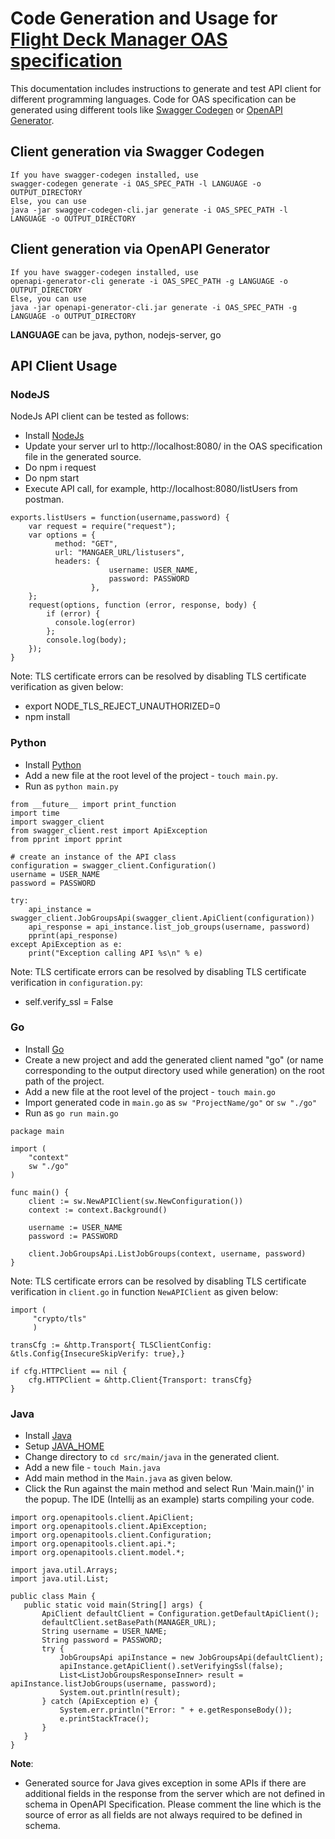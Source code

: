# Code Generation and Usage for [Flight Deck Manager OAS specification](https://developer.signiant.com/openapi/managerOpenAPI.yaml)
This documentation includes instructions to generate and test API client for different programming languages. Code for OAS specification can be generated using different tools like [Swagger Codegen](https://swagger.io/docs/open-source-tools/swagger-codegen/) or [OpenAPI Generator](https://github.com/OpenAPITools/openapi-generator).

## Client generation via Swagger Codegen

```
If you have swagger-codegen installed, use
swagger-codegen generate -i OAS_SPEC_PATH -l LANGUAGE -o OUTPUT_DIRECTORY
Else, you can use
java -jar swagger-codegen-cli.jar generate -i OAS_SPEC_PATH -l LANGUAGE -o OUTPUT_DIRECTORY
```

## Client generation via OpenAPI Generator

```
If you have swagger-codegen installed, use
openapi-generator-cli generate -i OAS_SPEC_PATH -g LANGUAGE -o OUTPUT_DIRECTORY
Else, you can use
java -jar openapi-generator-cli.jar generate -i OAS_SPEC_PATH -g LANGUAGE -o OUTPUT_DIRECTORY
```

**LANGUAGE** can be java, python, nodejs-server, go

## API Client Usage

### NodeJS

NodeJs API client can be tested as follows:

- Install [NodeJs](https://nodejs.org/en/download)
- Update your server url to http://localhost:8080/ in the OAS specification file in the generated source.
- Do npm i request
- Do npm start
- Execute API call, for example, http://localhost:8080/listUsers from postman.

```
exports.listUsers = function(username,password) {
    var request = require("request");
    var options = {
          method: "GET",
          url: "MANGAER_URL/listusers",
          headers: {
                      username: USER_NAME,
                      password: PASSWORD
                  },
    };
    request(options, function (error, response, body) {
        if (error) {
          console.log(error)
        };
        console.log(body);
    });
}
```

Note: TLS certificate errors can be resolved by disabling TLS certificate verification as given below:
- export NODE_TLS_REJECT_UNAUTHORIZED=0
- npm install

### Python

- Install [Python](https://www.python.org/downloads/)
- Add a new file at the root level of the project - `touch main.py`.
- Run as `python main.py`
```
from __future__ import print_function
import time
import swagger_client
from swagger_client.rest import ApiException
from pprint import pprint

# create an instance of the API class
configuration = swagger_client.Configuration()
username = USER_NAME
password = PASSWORD

try:
    api_instance = swagger_client.JobGroupsApi(swagger_client.ApiClient(configuration))
    api_response = api_instance.list_job_groups(username, password)
    pprint(api_response)
except ApiException as e:
    print("Exception calling API %s\n" % e)
```
Note: TLS certificate errors can be resolved by disabling TLS certificate verification in `configuration.py`:
- self.verify_ssl = False


### Go

- Install [Go](https://go.dev/doc/install)
- Create a new project and add the generated client named "go" (or name corresponding to the output directory used while generation) on the root path of the project.
- Add a new file at the root level of the project - `touch main.go`
- Import generated code in `main.go` as `sw "ProjectName/go"` or `sw "./go"`
- Run as `go run main.go`

```
package main

import (
	"context"
	sw "./go"
)

func main() {
    client := sw.NewAPIClient(sw.NewConfiguration())
    context := context.Background()
    
    username := USER_NAME
    password := PASSWORD
    
    client.JobGroupsApi.ListJobGroups(context, username, password)
}
```
Note: TLS certificate errors can be resolved by disabling TLS certificate verification in `client.go` in function `NewAPIClient` as given below:

```
import (
     "crypto/tls"
     )

transCfg := &http.Transport{ TLSClientConfig: &tls.Config{InsecureSkipVerify: true},}

if cfg.HTTPClient == nil {
    cfg.HTTPClient = &http.Client{Transport: transCfg}
}
```

### Java

- Install [Java](https://www.oracle.com/in/java/technologies/downloads/)
- Setup [JAVA_HOME](https://docs.oracle.com/cd/E19182-01/821-0917/inst_jdk_javahome_t/index.html)
- Change directory to `cd src/main/java` in the generated client.
- Add a new file - `touch Main.java`
- Add main method in the `Main.java` as given below.
- Click the Run against the main method and select Run 'Main.main()' in the popup. The IDE (Intellij as an example) starts compiling your code.

 ```
import org.openapitools.client.ApiClient;
import org.openapitools.client.ApiException;
import org.openapitools.client.Configuration;
import org.openapitools.client.api.*;
import org.openapitools.client.model.*;

import java.util.Arrays;
import java.util.List;

public class Main {
    public static void main(String[] args) {
        ApiClient defaultClient = Configuration.getDefaultApiClient();
        defaultClient.setBasePath(MANAGER_URL);
        String username = USER_NAME;
        String password = PASSWORD;
        try {
            JobGroupsApi apiInstance = new JobGroupsApi(defaultClient);
            apiInstance.getApiClient().setVerifyingSsl(false);
            List<ListJobGroupsResponseInner> result = apiInstance.listJobGroups(username, password);
            System.out.println(result);
        } catch (ApiException e) {
            System.err.println("Error: " + e.getResponseBody());
            e.printStackTrace();
        }
    }
}
 ```

**Note**:
- Generated source for Java gives exception in some APIs if there are additional fields in the response from the server which are not defined in schema in OpenAPI Specification. Please comment the line which is the source of error as all fields are not always required to be defined in schema.